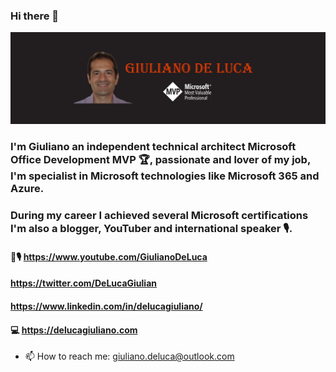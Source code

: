 ### Hi there 👋
![Giuliano De Luca](GitHubArt.png)
### I'm Giuliano an independent technical architect Microsoft Office Development MVP 🏆, passionate and lover of my job, I'm specialist in Microsoft technologies like Microsoft 365 and Azure.
### During my career I achieved several Microsoft certifications I'm also a blogger, YouTuber and international speaker 🎙.

#### 🎥🎙 https://www.youtube.com/GiulianoDeLuca
#### https://twitter.com/DeLucaGiulian
#### https://www.linkedin.com/in/delucagiuliano/
#### 💻 https://delucagiuliano.com

<!--
**giuleon/giuleon** is a ✨ _special_ ✨ repository because its `README.md` (this file) appears on your GitHub profile.

Here are some ideas to get you started:

- 🔭 I’m currently working on ...
- 🌱 I’m currently learning ...
- 👯 I’m looking to collaborate on ...
- 🤔 I’m looking for help with ...
- 💬 Ask me about ...
- 📫 How to reach me: giuliano.deluca@outlook.com
- 😄 Pronouns: ...
- ⚡ Fun fact: ...
-->

- 📫 How to reach me: giuliano.deluca@outlook.com
